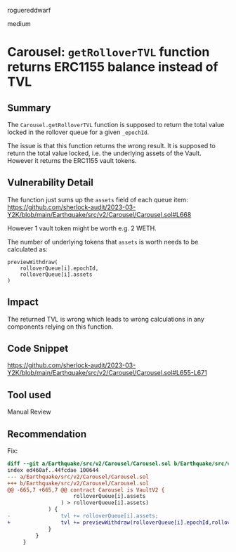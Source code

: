 roguereddwarf

medium

# Carousel: `getRolloverTVL` function returns ERC1155 balance instead of TVL

## Summary
The `Carousel.getRolloverTVL` function is supposed to return the total value locked in the rollover queue for a given `_epochId`.

The issue is that this function returns the wrong result.
It is supposed to return the total value locked, i.e. the underlying assets of the Vault. However it returns the ERC1155 vault tokens.

## Vulnerability Detail
The function just sums up the `assets` field of each queue item:
https://github.com/sherlock-audit/2023-03-Y2K/blob/main/Earthquake/src/v2/Carousel/Carousel.sol#L668

However 1 vault token might be worth e.g. 2 WETH.

The number of underlying tokens that `assets` is worth needs to be calculated as:
```solidity
previewWithdraw(
    rolloverQueue[i].epochId,
    rolloverQueue[i].assets
)
```

## Impact
The returned TVL is wrong which leads to wrong calculations in any components relying on this function.

## Code Snippet
https://github.com/sherlock-audit/2023-03-Y2K/blob/main/Earthquake/src/v2/Carousel/Carousel.sol#L655-L671

## Tool used
Manual Review

## Recommendation
Fix:
```diff
diff --git a/Earthquake/src/v2/Carousel/Carousel.sol b/Earthquake/src/v2/Carousel/Carousel.sol
index ed460af..44fcdae 100644
--- a/Earthquake/src/v2/Carousel/Carousel.sol
+++ b/Earthquake/src/v2/Carousel/Carousel.sol
@@ -665,7 +665,7 @@ contract Carousel is VaultV2 {
                     rolloverQueue[i].assets
                 ) > rolloverQueue[i].assets)
             ) {
-                tvl += rolloverQueue[i].assets;
+                tvl += previewWithdraw(rolloverQueue[i].epochId,rolloverQueue[i].assets);
             }
         }
     }
```